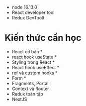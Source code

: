 - node 16.13.0
- React developer tool
- Redux DevToolt

# Kiến thức cần học

- React cơ bản                      *
- react hook useState               *
- Styling trong React               *
- React hook useEffect              *
- ref và custom hooks               *
- Form                              *
- Fragments, Portal
- Context và Router
- Redux toàn tập
- NextJS
